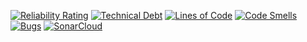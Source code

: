 [![Reliability Rating](https://sonarcloud.io/api/project_badges/measure?project=MateuszHub_scala&metric=reliability_rating)](https://sonarcloud.io/summary/new_code?id=MateuszHub_scala)
[![Technical Debt](https://sonarcloud.io/api/project_badges/measure?project=MateuszHub_scala&metric=sqale_index)](https://sonarcloud.io/summary/new_code?id=MateuszHub_scala)
[![Lines of Code](https://sonarcloud.io/api/project_badges/measure?project=MateuszHub_scala&metric=ncloc)](https://sonarcloud.io/summary/new_code?id=MateuszHub_scala)
[![Code Smells](https://sonarcloud.io/api/project_badges/measure?project=MateuszHub_scala&metric=code_smells)](https://sonarcloud.io/summary/new_code?id=MateuszHub_scala)
[![Bugs](https://sonarcloud.io/api/project_badges/measure?project=MateuszHub_scala&metric=bugs)](https://sonarcloud.io/summary/new_code?id=MateuszHub_scala)
[![SonarCloud](https://sonarcloud.io/images/project_badges/sonarcloud-white.svg)](https://sonarcloud.io/summary/new_code?id=MateuszHub_scala)